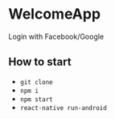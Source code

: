 # WelcomeApp
Login with Facebook/Google

## How to start
* `git clone`
* `npm i`
* `npm start`
* `react-native run-android`
